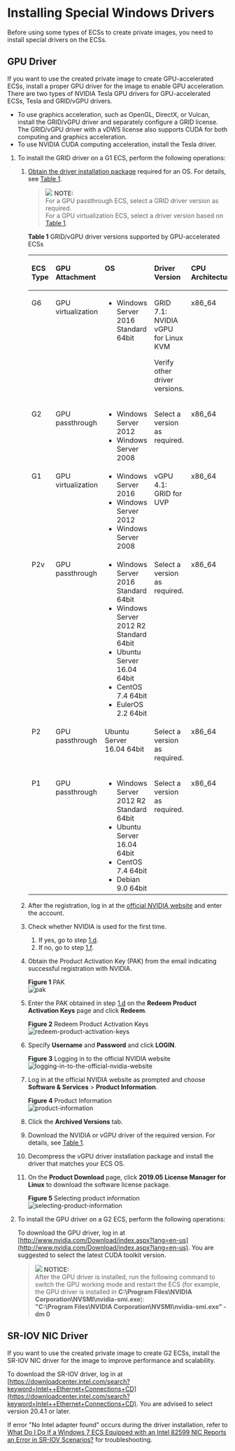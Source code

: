 # Installing Special Windows Drivers<a name="EN-US_TOPIC_0081795392"></a>

Before using some types of ECSs to create private images, you need to install special drivers on the ECSs.

## GPU Driver<a name="section1416112291151"></a>

If you want to use the created private image to create GPU-accelerated ECSs, install a proper GPU driver for the image to enable GPU acceleration. There are two types of NVIDIA Tesla GPU drivers for GPU-accelerated ECSs, Tesla and GRID/vGPU drivers.

-   To use graphics acceleration, such as OpenGL, DirectX, or Vulcan, install the GRID/vGPU driver and separately configure a GRID license. The GRID/vGPU driver with a vDWS license also supports CUDA for both computing and graphics acceleration.
-   To use NVIDIA CUDA computing acceleration, install the Tesla driver.

1.  To install the GRID driver on a G1 ECS, perform the following operations:
    1.  [Obtain the driver installation package](https://www.nvidia.com/grid-eval)  required for an OS. For details, see  [Table 1](#en-us_topic_0149610914_table230940145218).

        >![](public_sys-resources/icon-note.gif) **NOTE:**   
        >For a GPU passthrough ECS, select a GRID driver version as required.  
        >For a GPU virtualization ECS, select a driver version based on  [Table 1](#en-us_topic_0149610914_table230940145218).  

        **Table  1**  GRID/vGPU driver versions supported by GPU-accelerated ECSs

        <a name="en-us_topic_0149610914_table230940145218"></a>
        <table><thead align="left"><tr id="en-us_topic_0149610914_row1230860145216"><th class="cellrowborder" valign="top" width="10.891089108910892%" id="mcps1.2.6.1.1"><p id="en-us_topic_0149610914_p103087005217"><a name="en-us_topic_0149610914_p103087005217"></a><a name="en-us_topic_0149610914_p103087005217"></a>ECS Type</p>
        </th>
        <th class="cellrowborder" valign="top" width="17.82178217821782%" id="mcps1.2.6.1.2"><p id="en-us_topic_0149610914_p831263814595"><a name="en-us_topic_0149610914_p831263814595"></a><a name="en-us_topic_0149610914_p831263814595"></a>GPU Attachment</p>
        </th>
        <th class="cellrowborder" valign="top" width="28.71287128712871%" id="mcps1.2.6.1.3"><p id="en-us_topic_0149610914_p10464537154117"><a name="en-us_topic_0149610914_p10464537154117"></a><a name="en-us_topic_0149610914_p10464537154117"></a>OS</p>
        </th>
        <th class="cellrowborder" valign="top" width="23.762376237623762%" id="mcps1.2.6.1.4"><p id="en-us_topic_0149610914_p130820145216"><a name="en-us_topic_0149610914_p130820145216"></a><a name="en-us_topic_0149610914_p130820145216"></a>Driver Version</p>
        </th>
        <th class="cellrowborder" valign="top" width="18.81188118811881%" id="mcps1.2.6.1.5"><p id="en-us_topic_0149610914_p32836161156"><a name="en-us_topic_0149610914_p32836161156"></a><a name="en-us_topic_0149610914_p32836161156"></a>CPU Architecture</p>
        </th>
        </tr>
        </thead>
        <tbody><tr id="en-us_topic_0149610914_row1443710550468"><td class="cellrowborder" valign="top" width="10.891089108910892%" headers="mcps1.2.6.1.1 "><p id="en-us_topic_0149610914_p0222125913469"><a name="en-us_topic_0149610914_p0222125913469"></a><a name="en-us_topic_0149610914_p0222125913469"></a>G6</p>
        </td>
        <td class="cellrowborder" valign="top" width="17.82178217821782%" headers="mcps1.2.6.1.2 "><p id="en-us_topic_0149610914_p9222359154617"><a name="en-us_topic_0149610914_p9222359154617"></a><a name="en-us_topic_0149610914_p9222359154617"></a>GPU virtualization</p>
        </td>
        <td class="cellrowborder" valign="top" width="28.71287128712871%" headers="mcps1.2.6.1.3 "><a name="en-us_topic_0149610914_ul1341917351493"></a><a name="en-us_topic_0149610914_ul1341917351493"></a><ul id="en-us_topic_0149610914_ul1341917351493"><li>Windows Server 2016 Standard 64bit</li></ul>
        </td>
        <td class="cellrowborder" valign="top" width="23.762376237623762%" headers="mcps1.2.6.1.4 "><p id="en-us_topic_0149610914_p322265913467"><a name="en-us_topic_0149610914_p322265913467"></a><a name="en-us_topic_0149610914_p322265913467"></a>GRID 7.1: NVIDIA vGPU for Linux KVM</p>
        <p id="en-us_topic_0149610914_p1753013398443"><a name="en-us_topic_0149610914_p1753013398443"></a><a name="en-us_topic_0149610914_p1753013398443"></a>Verify other driver versions.</p>
        </td>
        <td class="cellrowborder" valign="top" width="18.81188118811881%" headers="mcps1.2.6.1.5 "><p id="en-us_topic_0149610914_p1828331614520"><a name="en-us_topic_0149610914_p1828331614520"></a><a name="en-us_topic_0149610914_p1828331614520"></a>x86_64</p>
        </td>
        </tr>
        <tr id="en-us_topic_0149610914_row2017804416017"><td class="cellrowborder" valign="top" width="10.891089108910892%" headers="mcps1.2.6.1.1 "><p id="en-us_topic_0149610914_p1617817444014"><a name="en-us_topic_0149610914_p1617817444014"></a><a name="en-us_topic_0149610914_p1617817444014"></a>G2</p>
        </td>
        <td class="cellrowborder" valign="top" width="17.82178217821782%" headers="mcps1.2.6.1.2 "><p id="en-us_topic_0149610914_p1617864420013"><a name="en-us_topic_0149610914_p1617864420013"></a><a name="en-us_topic_0149610914_p1617864420013"></a>GPU passthrough</p>
        </td>
        <td class="cellrowborder" valign="top" width="28.71287128712871%" headers="mcps1.2.6.1.3 "><a name="en-us_topic_0149610914_ul1535413327215"></a><a name="en-us_topic_0149610914_ul1535413327215"></a><ul id="en-us_topic_0149610914_ul1535413327215"><li>Windows Server 2012</li><li>Windows Server 2008</li></ul>
        </td>
        <td class="cellrowborder" valign="top" width="23.762376237623762%" headers="mcps1.2.6.1.4 "><p id="en-us_topic_0149610914_p61788448016"><a name="en-us_topic_0149610914_p61788448016"></a><a name="en-us_topic_0149610914_p61788448016"></a>Select a version as required.</p>
        </td>
        <td class="cellrowborder" valign="top" width="18.81188118811881%" headers="mcps1.2.6.1.5 "><p id="en-us_topic_0149610914_p728317168515"><a name="en-us_topic_0149610914_p728317168515"></a><a name="en-us_topic_0149610914_p728317168515"></a>x86_64</p>
        </td>
        </tr>
        <tr id="en-us_topic_0149610914_row53092007529"><td class="cellrowborder" valign="top" width="10.891089108910892%" headers="mcps1.2.6.1.1 "><p id="en-us_topic_0149610914_p93091200526"><a name="en-us_topic_0149610914_p93091200526"></a><a name="en-us_topic_0149610914_p93091200526"></a>G1</p>
        </td>
        <td class="cellrowborder" valign="top" width="17.82178217821782%" headers="mcps1.2.6.1.2 "><p id="en-us_topic_0149610914_p1631215381599"><a name="en-us_topic_0149610914_p1631215381599"></a><a name="en-us_topic_0149610914_p1631215381599"></a>GPU virtualization</p>
        </td>
        <td class="cellrowborder" valign="top" width="28.71287128712871%" headers="mcps1.2.6.1.3 "><a name="en-us_topic_0149610914_ul1854703165713"></a><a name="en-us_topic_0149610914_ul1854703165713"></a><ul id="en-us_topic_0149610914_ul1854703165713"><li>Windows Server 2016</li><li>Windows Server 2012</li><li>Windows Server 2008</li></ul>
        </td>
        <td class="cellrowborder" valign="top" width="23.762376237623762%" headers="mcps1.2.6.1.4 "><p id="en-us_topic_0149610914_p1330911065220"><a name="en-us_topic_0149610914_p1330911065220"></a><a name="en-us_topic_0149610914_p1330911065220"></a>vGPU 4.1: GRID for UVP</p>
        </td>
        <td class="cellrowborder" valign="top" width="18.81188118811881%" headers="mcps1.2.6.1.5 "><p id="en-us_topic_0149610914_p152839165513"><a name="en-us_topic_0149610914_p152839165513"></a><a name="en-us_topic_0149610914_p152839165513"></a>x86_64</p>
        </td>
        </tr>
        <tr id="en-us_topic_0149610914_row1383513813532"><td class="cellrowborder" valign="top" width="10.891089108910892%" headers="mcps1.2.6.1.1 "><p id="en-us_topic_0149610914_p10494441165310"><a name="en-us_topic_0149610914_p10494441165310"></a><a name="en-us_topic_0149610914_p10494441165310"></a>P2v</p>
        </td>
        <td class="cellrowborder" valign="top" width="17.82178217821782%" headers="mcps1.2.6.1.2 "><p id="en-us_topic_0149610914_p18494164165320"><a name="en-us_topic_0149610914_p18494164165320"></a><a name="en-us_topic_0149610914_p18494164165320"></a>GPU passthrough</p>
        </td>
        <td class="cellrowborder" valign="top" width="28.71287128712871%" headers="mcps1.2.6.1.3 "><a name="en-us_topic_0149610914_ul94948412537"></a><a name="en-us_topic_0149610914_ul94948412537"></a><ul id="en-us_topic_0149610914_ul94948412537"><li>Windows Server 2016 Standard 64bit</li><li>Windows Server 2012 R2 Standard 64bit</li><li>Ubuntu Server 16.04 64bit</li><li>CentOS 7.4 64bit</li><li>EulerOS 2.2 64bit</li></ul>
        </td>
        <td class="cellrowborder" valign="top" width="23.762376237623762%" headers="mcps1.2.6.1.4 "><p id="en-us_topic_0149610914_p1049454175316"><a name="en-us_topic_0149610914_p1049454175316"></a><a name="en-us_topic_0149610914_p1049454175316"></a>Select a version as required.</p>
        </td>
        <td class="cellrowborder" valign="top" width="18.81188118811881%" headers="mcps1.2.6.1.5 "><p id="en-us_topic_0149610914_p5283216652"><a name="en-us_topic_0149610914_p5283216652"></a><a name="en-us_topic_0149610914_p5283216652"></a>x86_64</p>
        </td>
        </tr>
        <tr id="en-us_topic_0149610914_row8919171710547"><td class="cellrowborder" valign="top" width="10.891089108910892%" headers="mcps1.2.6.1.1 "><p id="en-us_topic_0149610914_p11919717115417"><a name="en-us_topic_0149610914_p11919717115417"></a><a name="en-us_topic_0149610914_p11919717115417"></a>P2</p>
        </td>
        <td class="cellrowborder" valign="top" width="17.82178217821782%" headers="mcps1.2.6.1.2 "><p id="en-us_topic_0149610914_p14313153819594"><a name="en-us_topic_0149610914_p14313153819594"></a><a name="en-us_topic_0149610914_p14313153819594"></a>GPU passthrough</p>
        </td>
        <td class="cellrowborder" valign="top" width="28.71287128712871%" headers="mcps1.2.6.1.3 "><p id="en-us_topic_0149610914_p1546463718419"><a name="en-us_topic_0149610914_p1546463718419"></a><a name="en-us_topic_0149610914_p1546463718419"></a>Ubuntu Server 16.04 64bit</p>
        </td>
        <td class="cellrowborder" valign="top" width="23.762376237623762%" headers="mcps1.2.6.1.4 "><p id="en-us_topic_0149610914_p2919117165413"><a name="en-us_topic_0149610914_p2919117165413"></a><a name="en-us_topic_0149610914_p2919117165413"></a>Select a version as required.</p>
        </td>
        <td class="cellrowborder" valign="top" width="18.81188118811881%" headers="mcps1.2.6.1.5 "><p id="en-us_topic_0149610914_p1028351612512"><a name="en-us_topic_0149610914_p1028351612512"></a><a name="en-us_topic_0149610914_p1028351612512"></a>x86_64</p>
        </td>
        </tr>
        <tr id="en-us_topic_0149610914_row1452816207544"><td class="cellrowborder" valign="top" width="10.891089108910892%" headers="mcps1.2.6.1.1 "><p id="en-us_topic_0149610914_p2528202025418"><a name="en-us_topic_0149610914_p2528202025418"></a><a name="en-us_topic_0149610914_p2528202025418"></a>P1</p>
        </td>
        <td class="cellrowborder" valign="top" width="17.82178217821782%" headers="mcps1.2.6.1.2 "><p id="en-us_topic_0149610914_p96883531726"><a name="en-us_topic_0149610914_p96883531726"></a><a name="en-us_topic_0149610914_p96883531726"></a>GPU passthrough</p>
        </td>
        <td class="cellrowborder" valign="top" width="28.71287128712871%" headers="mcps1.2.6.1.3 "><a name="en-us_topic_0149610914_ul1740013273448"></a><a name="en-us_topic_0149610914_ul1740013273448"></a><ul id="en-us_topic_0149610914_ul1740013273448"><li>Windows Server 2012 R2 Standard 64bit</li><li>Ubuntu Server 16.04 64bit</li><li>CentOS 7.4 64bit</li><li>Debian 9.0 64bit</li></ul>
        </td>
        <td class="cellrowborder" valign="top" width="23.762376237623762%" headers="mcps1.2.6.1.4 "><p id="en-us_topic_0149610914_p19688053127"><a name="en-us_topic_0149610914_p19688053127"></a><a name="en-us_topic_0149610914_p19688053127"></a>Select a version as required.</p>
        </td>
        <td class="cellrowborder" valign="top" width="18.81188118811881%" headers="mcps1.2.6.1.5 "><p id="en-us_topic_0149610914_p22837161852"><a name="en-us_topic_0149610914_p22837161852"></a><a name="en-us_topic_0149610914_p22837161852"></a>x86_64</p>
        </td>
        </tr>
        </tbody>
        </table>

    2.  After the registration, log in at the  [official NVIDIA website](https://nvid.nvidia.com/dashboard/)  and enter the account.
    3.  Check whether NVIDIA is used for the first time.
        1.  If yes, go to step  [1.d](#en-us_topic_0149610914_li1859773663819).
        2.  If no, go to step  [1.f](#en-us_topic_0149610914_li0791101412396).

    4.  <a name="en-us_topic_0149610914_li1859773663819"></a>Obtain the Product Activation Key \(PAK\) from the email indicating successful registration with NVIDIA.

        **Figure  1**  PAK<a name="en-us_topic_0149610914_fig133361216153817"></a>  
        ![](figures/pak.png "pak")

    5.  Enter the PAK obtained in step  [1.d](#en-us_topic_0149610914_li1859773663819)  on the  **Redeem Product Activation Keys**  page and click  **Redeem**.

        **Figure  2**  Redeem Product Activation Keys<a name="en-us_topic_0149610914_fig16617143616380"></a>  
        ![](figures/redeem-product-activation-keys.png "redeem-product-activation-keys")

    6.  <a name="en-us_topic_0149610914_li0791101412396"></a>Specify  **Username**  and  **Password**  and click  **LOGIN**.

        **Figure  3**  Logging in to the official NVIDIA website<a name="en-us_topic_0149610914_fig1367291114395"></a>  
        ![](figures/logging-in-to-the-official-nvidia-website.png "logging-in-to-the-official-nvidia-website")

    7.  Log in at the official NVIDIA website as prompted and choose  **Software & Services**  \>  **Product Information**.

        **Figure  4**  Product Information<a name="en-us_topic_0149610914_fig028419910169"></a>  
        ![](figures/product-information.png "product-information")

    8.  Click the  **Archived Versions**  tab.
    9.  Download the NVIDIA or vGPU driver of the required version. For details, see  [Table 1](#en-us_topic_0149610914_table230940145218).
    10. Decompress the vGPU driver installation package and install the driver that matches your ECS OS.
    11. On the  **Product Download**  page, click  **2019.05 License Manager for Linux**  to download the software license package.

        **Figure  5**  Selecting product information<a name="en-us_topic_0149610914_fig13215124318392"></a>  
        ![](figures/selecting-product-information.png "selecting-product-information")

2.  To install the GPU driver on a G2 ECS, perform the following operations:

    To download the GPU driver, log in at  [http://www.nvidia.com/Download/index.aspx?lang=en-us](http://www.nvidia.com/Download/index.aspx?lang=en-us). You are suggested to select the latest CUDA toolkit version.

    >![](public_sys-resources/icon-notice.gif) **NOTICE:**   
    >After the GPU driver is installed, run the following command to switch the GPU working mode and restart the ECS \(for example, the GPU driver is installed in  **C:\\Program Files\\NVIDIA Corporation\\NVSMI\\nvidia-smi.exe**\):  
    >**"C:\\Program Files\\NVIDIA Corporation\\NVSMI\\nvidia-smi.exe" -dm 0**  


## SR-IOV NIC Driver<a name="section14162103933018"></a>

If you want to use the created private image to create G2 ECSs, install the SR-IOV NIC driver for the image to improve performance and scalability.

To download the SR-IOV driver, log in at  [https://downloadcenter.intel.com/search?keyword=Intel++Ethernet+Connections+CD](https://downloadcenter.intel.com/search?keyword=Intel++Ethernet+Connections+CD). You are advised to select version 20.4.1 or later.

If error "No Intel adapter found" occurs during the driver installation, refer to  [What Do I Do If a Windows 7 ECS Equipped with an Intel 82599 NIC Reports an Error in SR-IOV Scenarios?](what-do-i-do-if-a-windows-7-ecs-equipped-with-an-intel-82599-nic-reports-an-error-in-sr-iov-scenario.md)  for troubleshooting.

